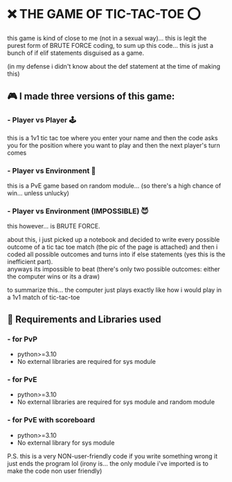 # ❌ THE GAME OF TIC-TAC-TOE ⭕
this game is kind of close to me (not in a sexual way)...
this is legit the purest form of BRUTE FORCE coding, to sum up this code... this is just a bunch of if elif statements disguised as a game.

(in my defense i didn't know about the def statement at the time of making this)

## 🎮 I made three versions of this game:
### - Player vs Player 🕹
this is a 1v1 tic tac toe where you enter your name and then the code asks you for the position where you want to play and then the next player's turn comes 

### - Player vs Environment 🎯
this is a PvE game based on random module... (so there's a high chance of win... unless unlucky)

### - Player vs Environment (IMPOSSIBLE) 😈
this however... is BRUTE FORCE.

about this, i just picked up a notebook and decided to write every possible outcome of a tic tac toe match (the pic of the page is attached) and then i coded all possible outcomes and turns into if else statements (yes this is the inefficient part). 
<br/>
anyways its impossible to beat (there's only two possible outcomes: either the computer wins or its a draw)

to summarize this... the computer just plays exactly like how i would play in a 1v1 match of tic-tac-toe

## 🔧 Requirements and Libraries used

### - for PvP
- python>=3.10
- No external libraries are required for sys module

### - for PvE
- python>=3.10
- No external libraries are required for sys module and random module

### - for PvE with scoreboard
- python>=3.10
- No external library for sys module

P.S. this is a very NON-user-friendly code if you write something wrong it just ends the program lol (irony is... the only module i've imported is to make the code non user friendly)
